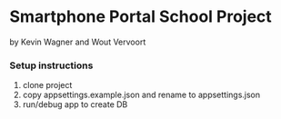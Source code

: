 # Smartphone Portal School Project

by Kevin Wagner and Wout Vervoort

### Setup instructions

1. clone project
2. copy appsettings.example.json and rename to appsettings.json
3. run/debug app to create DB
